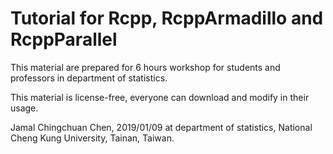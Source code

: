 # Tutorial for Rcpp, RcppArmadillo and RcppParallel

This material are prepared for 6 hours workshop for students and professors in department of statistics.

This material is license-free, everyone can download and modify in their usage.

Jamal Chingchuan Chen, 2019/01/09 at department of statistics, National Cheng Kung University, Tainan, Taiwan.
